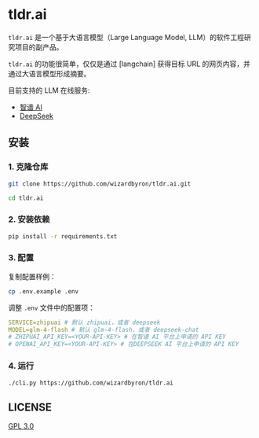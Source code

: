 # tldr.ai

`tldr.ai` 是一个基于大语言模型（Large Language Model, LLM）的软件工程研究项目的副产品。

`tldr.ai` 的功能很简单，仅仅是通过 [langchain] 获得目标 URL 的网页内容，并通过大语言模型形成摘要。

目前支持的 LLM 在线服务:

- [智谱 AI](https://https://open.bigmodel.cn//)
- [DeepSeek](https://www.deepseek.com/)

## 安装

### 1. 克隆仓库

```bash
git clone https://github.com/wizardbyron/tldr.ai.git

cd tldr.ai
```

### 2. 安装依赖

```bash
pip install -r requirements.txt
```

### 3. 配置

复制配置样例：

```bash
cp .env.example .env
```

调整 `.env` 文件中的配置项：

```yaml
SERVICE=zhipuai # 默认 zhipuai，或者 deepseek
MODEL=glm-4-flash # 默认 glm-4-flash，或者 deepseek-chat
# ZHIPUAI_API_KEY=<YOUR-API-KEY> # 在智谱 AI 平台上申请的 API KEY
# OPENAI_API_KEY=<YOUR-API-KEY> # 在DEEPSEEK AI 平台上申请的 API KEY
```

### 4. 运行

```bash
./cli.py https://github.com/wizardbyron/tldr.ai
```

## LICENSE

[GPL 3.0](./LICENSE)
